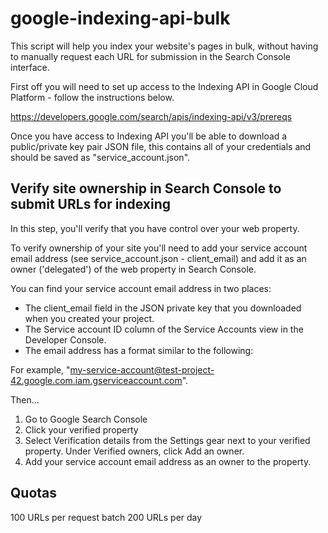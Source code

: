 # google-indexing-api-bulk

This script will help you index your website's pages in bulk, without having to manually request each URL for submission in the Search Console interface.

First off you will need to set up access to the Indexing API in Google Cloud Platform - follow the instructions below.

https://developers.google.com/search/apis/indexing-api/v3/prereqs

Once you have access to Indexing API you'll be able to download a public/private key pair JSON file, this contains all of your credentials and should be saved as "service_account.json".

## Verify site ownership in Search Console to submit URLs for indexing
In this step, you'll verify that you have control over your web property.

To verify ownership of your site you'll need to add your service account email address (see service_account.json - client_email) and add it as an owner ('delegated') of the web property in Search Console.

You can find your service account email address in two places:
- The client_email field in the JSON private key that you downloaded when you created your project.
- The Service account ID column of the Service Accounts view in the Developer Console.
- The email address has a format similar to the following:

For example, "my-service-account@test-project-42.google.com.iam.gserviceaccount.com".

Then...

1. Go to Google Search Console
2. Click your verified property
3. Select Verification details from the Settings gear next to your verified property.
Under Verified owners, click Add an owner.
4. Add your service account email address as an owner to the property.


## Quotas

100 URLs per request batch
200 URLs per day
